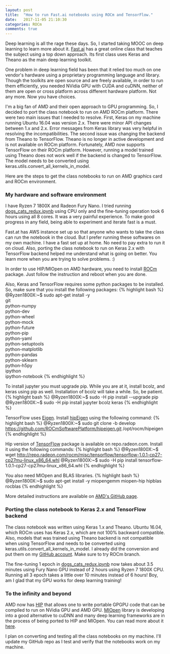 ```yaml
---
layout: post
title:  "How to run Fast.ai notebooks using ROCm and TensorFlow."
date:   2017-11-05 21:10:30
categories: ROCm
comments: true
---
```

Deep learning is all the rage these days. So, I started taking MOOC on deep learning to learn more about it. [Fast.ai][fast-ai] has a great online class that teaches the subject using a top down approach. Its first class uses Keras and Theano as the main deep learning toolkit.

One problem in deep learning field has been that it relied too much on one vendor's hardware using a proprietary programming language and library. Though the toolkits are open source and are freely available, in order to run them efficiently, you needed NVidia GPU with CUDA and cuDNN, neither of them are open or cross platform across different hardware platform. Not any more. Now you have choices.

I'm a big fan of AMD and their open approach to GPU programming. So, I decided to port the class notebook to run on AMD ROCm platform. There were two main issues that I needed to resolve. First, Keras on my machine running Ubuntu 16.04 was version 2.x. There were minor API changes between 1.x and 2.x. Error messages from Keras library was very helpful in resolving the incompatibilities. The second issue was changing the backend from Theano to TensorFlow. Theano is no longer in active development and is not available on ROCm platform. Fortunately, AMD now supports TensorFlow on their ROCm platform. However, running a model trained using Theano does not work well if the backend is changed to TensorFlow. The model needs to be converted using keras.utils.convert_all_kernels_in_model.

Here are the steps to get the class notebooks to run on AMD graphics card and ROCm environment. 

### My hardware and software environment

I have Ryzen 7 1800X and Radeon Fury Nano. I tried running [dogs_cats_redux.ipynb][dogs_cats_redux] using CPU only and the fine-tuning operation took 6 hours using all 8 cores. It was a very painful experience. To make good progress in any field, being able to experiment and iterate fast is a must.

Fast.at has AWS instance set up so that anyone who wants to take the class can run the notebook in the cloud. But I prefer running these softwares on my own machine. I have a fast set up at home. No need to pay extra to run it on cloud. Also, porting the class notebook to run on Keras 2.x with TensorFlow backend helped me understand what is going on better. You learn more when you are trying to solve problems. :)

In order to use HIP/MIOpen on AMD hardware, you need to install [ROCm][rocm] package. Just follow the instruction and reboot when you are done.

Also, Keras and TensorFlow requires some python packages to be installed. So, make sure that you install the following packages:
{% highlight bash %}
@Ryzen1800X:~$ sudo apt-get install -y \
    git \
    python-numpy \
    python-dev \
    python-wheel \
    python-mock \
    python-future \
    python-pip \
    python-yaml \
    python-setuptools \
    python-matplotlib \
    python-pandas \
    python-sklearn \
    python-h5py \
    ipython \
    ipython-notebook
{% endhighlight %}

To install jupyter you must upgrade pip. While you are at it, install bcolz, and keras using pip as well. Installation of bcolz will take a while. So, be patient.
{% highlight bash %}
@Ryzen1800X:~$ sudo -H pip install --upgrade pip
@Ryzen1800X:~$ sudo -H pip install jupyter bcolz keras
{% endhighlight %}

TensorFlow uses [Eigen][eigen]. Install [hipEigen][hipeigen] using the following command:
{% highlight bash %}
@Ryzen1800X:~$ sudo git clone -b develop https://github.com/ROCmSoftwarePlatform/hipeigen.git /opt/rocm/hipeigen
{% endhighlight %}

Hip version of [TensorFlow][amd-tensorflow] package is available on repo.radeon.com. Install it using the following commands:
{% highlight bash %}
@Ryzen1800X:~$ wget http://repo.radeon.com/rocm/misc/tensorflow/tensorflow-1.0.1-cp27-cp27mu-linux_x86_64.whl
@Ryzen1800X:~$ sudo -H pip install tensorflow-1.0.1-cp27-cp27mu-linux_x86_64.whl
{% endhighlight %}

You also need MIOpen and BLAS libraries.
{% highlight bash %}
@Ryzen1800X:~$ sudo apt-get install -y miopengemm miopen-hip hipblas rocblas
{% endhighlight %}

More detailed instructions are available on [AMD's GitHub page][amd-tensorflow].

### Porting the class notebook to Keras 2.x and TensorFlow backend

The class notebook was written using Keras 1.x and Theano. Ubuntu 16.04, which ROCm uses has Keras 2.x, which are not 100% backward compatible. Also, models that was trained using Theano backend is not compatible when using TensorFlow and needs to be converted using keras.utils.convert_all_kernels_in_model. I already did the conversion and put them on my [GitHub account][converted-notebook]. Make sure to try ROCm branch.

The fine-tuning 1 epoch in [dogs_cats_redux.ipynb][dogs_cats_redux] now takes about 3.5 minutes using Fury Nano GPU instead of 2 hours using Ryzen 7 1800X CPU. Running all 3 epoch takes a little over 10 minutes instead of 6 hours! Boy, am I glad that my GPU works for deep learning training!

### To the infinity and beyond

AMD now has [HIP][amd-hip-github] that allows one to write portable GPGPU code that can be compiled to run on NVidia GPU and AMD GPU. [MIOpen][miopen] library is developing into a good alternative to cuDNN and many deep learning frameworks are in the process of being ported to HIP and MIOpen. You can read more about it [here][amd-deep-learning].

I plan on converting and testing all the class notebooks on my machine. I'll update my GitHub repo as I test and verify that the notebooks work on my machine.

[fast-ai]: http://www.fast.ai
[dogs_cats_redux]: https://github.com/briansp2020/courses/blob/ROCm/deeplearning1/nbs/dogs_cats_redux.ipynb
[amd-hip-github]: https://github.com/GPUOpen-ProfessionalCompute-Tools/HIP
[amd-deep-learning]: https://rocm.github.io/dl.html
[eigen]: http://eigen.tuxfamily.org/index.php?title=Main_Page
[converted-notebook]: https://github.com/briansp2020/courses
[amd-tensorflow]: https://github.com/ROCmSoftwarePlatform/hiptensorflow/blob/hip/README.ROCm.md
[rocm]: https://github.com/RadeonOpenCompute/ROCm
[miopen]: https://github.com/ROCmSoftwarePlatform/MIOpen
[hipeigen]: https://github.com/ROCmSoftwarePlatform/hipeigen

